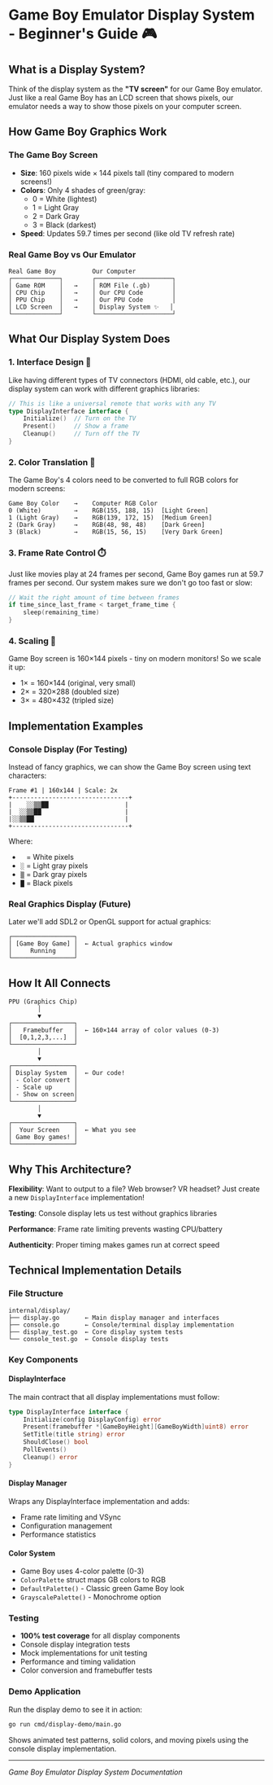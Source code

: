 # Game Boy Emulator Display System - Beginner's Guide 🎮

## What is a Display System?

Think of the display system as the **"TV screen"** for our Game Boy emulator. Just like a real Game Boy has an LCD screen that shows pixels, our emulator needs a way to show those pixels on your computer screen.

## How Game Boy Graphics Work

### The Game Boy Screen
- **Size**: 160 pixels wide × 144 pixels tall (tiny compared to modern screens!)
- **Colors**: Only 4 shades of green/gray:
  - 0 = White (lightest)
  - 1 = Light Gray  
  - 2 = Dark Gray
  - 3 = Black (darkest)
- **Speed**: Updates 59.7 times per second (like old TV refresh rate)

### Real Game Boy vs Our Emulator
```
Real Game Boy          Our Computer
┌─────────────┐        ┌─────────────────────┐
│ Game ROM    │   →    │ ROM File (.gb)      │
│ CPU Chip    │   →    │ Our CPU Code        │
│ PPU Chip    │   →    │ Our PPU Code        │
│ LCD Screen  │   →    │ Display System ✨   │
└─────────────┘        └─────────────────────┘
```

## What Our Display System Does

### 1. **Interface Design** 🔌
Like having different types of TV connectors (HDMI, old cable, etc.), our display system can work with different graphics libraries:

```go
// This is like a universal remote that works with any TV
type DisplayInterface interface {
    Initialize()  // Turn on the TV
    Present()     // Show a frame
    Cleanup()     // Turn off the TV
}
```

### 2. **Color Translation** 🎨
The Game Boy's 4 colors need to be converted to full RGB colors for modern screens:

```
Game Boy Color    →    Computer RGB Color
0 (White)         →    RGB(155, 188, 15)  [Light Green]
1 (Light Gray)    →    RGB(139, 172, 15)  [Medium Green] 
2 (Dark Gray)     →    RGB(48, 98, 48)    [Dark Green]
3 (Black)         →    RGB(15, 56, 15)    [Very Dark Green]
```

### 3. **Frame Rate Control** ⏱️
Just like movies play at 24 frames per second, Game Boy games run at 59.7 frames per second. Our system makes sure we don't go too fast or slow:

```go
// Wait the right amount of time between frames
if time_since_last_frame < target_frame_time {
    sleep(remaining_time)
}
```

### 4. **Scaling** 📏
Game Boy screen is 160×144 pixels - tiny on modern monitors! So we scale it up:
- 1× = 160×144 (original, very small)
- 2× = 320×288 (doubled size)
- 3× = 480×432 (tripled size)

## Implementation Examples

### Console Display (For Testing)
Instead of fancy graphics, we can show the Game Boy screen using text characters:

```
Frame #1 | 160x144 | Scale: 2x
+--------------------------------+
|    ░░▒▒██                     |
|  ░░▒▒██                       |
|░░▒▒██                         |
+--------------------------------+
```

Where:
- ` ` = White pixels
- `░` = Light gray pixels  
- `▒` = Dark gray pixels
- `█` = Black pixels

### Real Graphics Display (Future)
Later we'll add SDL2 or OpenGL support for actual graphics:
```
┌─────────────────┐
│ [Game Boy Game] │  ← Actual graphics window
│     Running     │
└─────────────────┘
```

## How It All Connects

```
PPU (Graphics Chip)
        │
        ▼
┌─────────────────┐
│   Framebuffer   │  ← 160×144 array of color values (0-3)
│  [0,1,2,3,...]  │
└─────────────────┘
        │
        ▼
┌─────────────────┐
│ Display System  │  ← Our code!
│ - Color convert │
│ - Scale up      │  
│ - Show on screen│
└─────────────────┘
        │
        ▼
┌─────────────────┐
│  Your Screen    │  ← What you see
│ Game Boy games! │
└─────────────────┘
```

## Why This Architecture?

**Flexibility**: Want to output to a file? Web browser? VR headset? Just create a new `DisplayInterface` implementation!

**Testing**: Console display lets us test without graphics libraries

**Performance**: Frame rate limiting prevents wasting CPU/battery

**Authenticity**: Proper timing makes games run at correct speed


## Technical Implementation Details

### File Structure
```
internal/display/
├── display.go       ← Main display manager and interfaces
├── console.go       ← Console/terminal display implementation  
├── display_test.go  ← Core display system tests
└── console_test.go  ← Console display tests
```

### Key Components

#### DisplayInterface
The main contract that all display implementations must follow:
```go
type DisplayInterface interface {
    Initialize(config DisplayConfig) error
    Present(framebuffer *[GameBoyHeight][GameBoyWidth]uint8) error
    SetTitle(title string) error
    ShouldClose() bool
    PollEvents()
    Cleanup() error
}
```

#### Display Manager
Wraps any DisplayInterface implementation and adds:
- Frame rate limiting and VSync
- Configuration management
- Performance statistics

#### Color System
- Game Boy uses 4-color palette (0-3)
- `ColorPalette` struct maps GB colors to RGB
- `DefaultPalette()` - Classic green Game Boy look
- `GrayscalePalette()` - Monochrome option

### Testing
- **100% test coverage** for all display components
- Console display integration tests  
- Mock implementations for unit testing
- Performance and timing validation
- Color conversion and framebuffer tests

### Demo Application
Run the display demo to see it in action:
```bash
go run cmd/display-demo/main.go
```

Shows animated test patterns, solid colors, and moving pixels using the console display implementation.

---

*Game Boy Emulator Display System Documentation*